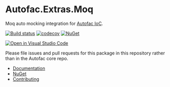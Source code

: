 # Autofac.Extras.Moq

Moq auto mocking integration for [Autofac IoC](https://github.com/autofac/Autofac).

[![Build status](https://ci.appveyor.com/api/projects/status/8c7natm3bsmn7ebx?svg=true)](https://ci.appveyor.com/project/Autofac/autofac-extras-moq) [![codecov](https://codecov.io/gh/Autofac/Autofac.Extras.Moq/branch/develop/graph/badge.svg)](https://app.codecov.io/gh/autofac/Autofac.Extras.Moq) [![NuGet](https://img.shields.io/nuget/v/Autofac.Extras.Moq.svg)](https://nuget.org/packages/Autofac.Extras.Moq)

[![Open in Visual Studio Code](https://open.vscode.dev/badges/open-in-vscode.svg)](https://open.vscode.dev/autofac/Autofac.Extras.Moq)

Please file issues and pull requests for this package in this repository rather than in the Autofac core repo.

- [Documentation](https://autofac.readthedocs.io/en/latest/integration/moq.html)
- [NuGet](https://www.nuget.org/packages/Autofac.Extras.Moq)
- [Contributing](https://autofac.readthedocs.io/en/latest/contributors.html)
